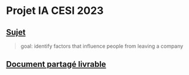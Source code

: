 # Projet IA CESI 2023

## [Sujet](https://moodle-ingenieurs.cesi.fr/pluginfile.php/582459/mod_resource/content/2/co/Projet.html)

> goal: identify factors that influence people from leaving a company

## [Document partagé livrable](https://docs.google.com/document/d/1HQKJZZRALVH0EsTUR0lD5H0ka2V4awWHMKT_jb8_vyQ/edit?usp=sharing)
